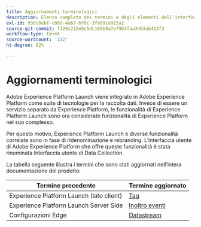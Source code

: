```yaml
---
title: Aggiornamenti terminologici
description: Elenco completo dei termini e degli elementi dell’interfaccia utente interessati dal rebranding di Adobe Experience Platform Launch.
exl-id: 93dc0abf-c80d-4a67-bf0c-3fb09ca915a2
source-git-commit: f129c215ebc5dc169b9a7ef9b3faa3463ab413f3
workflow-type: tm+mt
source-wordcount: '132'
ht-degree: 62%

---
```


# Aggiornamenti terminologici

Adobe Experience Platform Launch viene integrato in Adobe Experience Platform come suite di tecnologie per la raccolta dati. Invece di essere un servizio separato da Experience Platform, le funzionalità di Experience Platform Launch sono ora considerate funzionalità di Experience Platform nel suo complesso.

Per questo motivo, Experience Platform Launch e diverse funzionalità correlate sono in fase di ridenominazione e rebranding. L’interfaccia utente di Adobe Experience Platform che offre queste funzionalità è stata rinominata Interfaccia utente di Data Collection.

La tabella seguente illustra i termini che sono stati aggiornati nell’intera documentazione del prodotto:

| Termine precedente | Termine aggiornato |
|---|---|
| Experience Platform Launch (lato client) | [Tag](./home.md) |
| Experience Platform Launch Server Side | [Inoltro eventi](./ui/event-forwarding/overview.md) |
| Configurazioni Edge | [Datastream](/help/datastreams/overview.md) |
